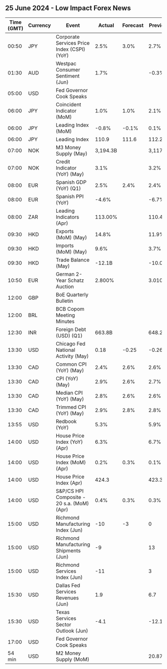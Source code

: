## 25 June 2024 - Low Impact Forex News

| Time (GMT) | Currency | Event | Actual | Forecast | Previous |
|------|----------|-------|--------|----------|----------|
| 00:50 | JPY | Corporate Services Price Index (CSPI) (YoY) | 2.5% | 3.0% | 2.7% |
| 01:30 | AUD | Westpac Consumer Sentiment (Jun) | 1.7% |  | -0.3% |
| 05:00 | USD | Fed Governor Cook Speaks |  |  |  |
| 06:00 | JPY | Coincident Indicator (MoM) | 1.0% | 1.0% | 2.1% |
| 06:00 | JPY | Leading Index (MoM) | -0.8% | -0.1% | 0.1% |
| 06:00 | JPY | Leading Index | 110.9 | 111.6 | 112.2 |
| 07:00 | NOK | M3 Money Supply (May) | 3,194.3B |  | 3,117.4B |
| 07:00 | NOK | Credit Indicator (YoY) (May) | 3.1% |  | 3.2% |
| 08:00 | EUR | Spanish GDP (YoY) (Q1) | 2.5% | 2.4% | 2.4% |
| 08:00 | EUR | Spanish PPI (YoY) | -4.6% |  | -6.7% |
| 08:00 | ZAR | Leading Indicators (Apr) | 113.00% |  | 110.40% |
| 09:30 | HKD | Exports (MoM) (May) | 14.8% |  | 11.9% |
| 09:30 | HKD | Imports (MoM) (May) | 9.6% |  | 3.7% |
| 09:30 | HKD | Trade Balance (May) | -12.1B |  | -10.0B |
| 10:50 | EUR | German 2-Year Schatz Auction | 2.800% |  | 3.010% |
| 12:00 | GBP | BoE Quarterly Bulletin |  |  |  |
| 12:00 | BRL | BCB Copom Meeting Minutes |  |  |  |
| 12:30 | INR | Foreign Debt (USD) (Q1) | 663.8B |  | 648.2B |
| 13:30 | USD | Chicago Fed National Activity (May) | 0.18 | -0.25 | -0.26 |
| 13:30 | CAD | Common CPI (YoY) (May) | 2.4% | 2.6% | 2.6% |
| 13:30 | CAD | CPI (YoY) (May) | 2.9% | 2.6% | 2.7% |
| 13:30 | CAD | Median CPI (YoY) (May) | 2.8% | 2.6% | 2.6% |
| 13:30 | CAD | Trimmed CPI (YoY) (May) | 2.9% | 2.8% | 2.8% |
| 13:55 | USD | Redbook (YoY) | 5.3% |  | 5.9% |
| 14:00 | USD | House Price Index (YoY) (Apr) | 6.3% |  | 6.7% |
| 14:00 | USD | House Price Index (MoM) (Apr) | 0.2% | 0.3% | 0.1% |
| 14:00 | USD | House Price Index (Apr) | 424.3 |  | 423.3 |
| 14:00 | USD | S&P/CS HPI Composite - 20 s.a. (MoM) (Apr) | 0.4% | 0.3% | 0.3% |
| 15:00 | USD | Richmond Manufacturing Index (Jun) | -10 | -3 | 0 |
| 15:00 | USD | Richmond Manufacturing Shipments (Jun) | -9 |  | 13 |
| 15:00 | USD | Richmond Services Index (Jun) | -11 |  | 3 |
| 15:30 | USD | Dallas Fed Services Revenues (Jun) | 1.9 |  | 6.7 |
| 15:30 | USD | Texas Services Sector Outlook (Jun) | -4.1 |  | -12.1 |
| 17:00 | USD | Fed Governor Cook Speaks |  |  |  |
| 54 min | USD | M2 Money Supply (MoM) |  |  | 20.87T |
